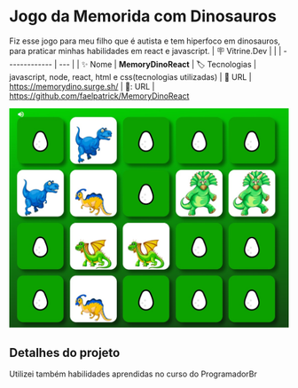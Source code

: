 # Jogo da Memorida com Dinosauros

Fiz esse jogo para meu filho que é autista e tem hiperfoco em dinosauros, para praticar minhas habilidades em react e javascript.
| :placard: Vitrine.Dev |     |
| -------------  | --- |
| :sparkles: Nome        | **MemoryDinoReact**
| :label: Tecnologias | javascript, node, react, html e css(tecnologias utilizadas)
| :rocket: URL         | https://memorydino.surge.sh/
| 📁: URL         | https://github.com/faelpatrick/MemoryDinoReact

<!-- Inserir imagem com a #vitrinedev ao final do link -->
![](https://raw.githubusercontent.com/faelpatrick/MemoryDinoReact/main/thumb.jpg#vitrinedev)

## Detalhes do projeto
Utilizei também habilidades aprendidas no curso do ProgramadorBr

